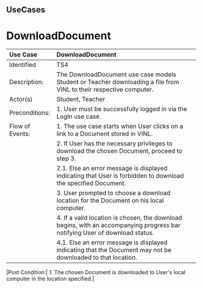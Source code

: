 ## UseCases ##


# DownloadDocument #


| Use Case | DownloadDocument |
|:---------|:-----------------|
|Identified | TS4              |
| Description: | The DownloadDocument use case models Student or Teacher downloading a file from VINL to their respective computer. |
|Actor(s)  | Student, Teacher |
|Preconditions: | 1. User must be successfully logged in via the LogIn use case. |
|Flow of Events: |1. The use case starts when User clicks on a link to a Document stored in VINL.|
|                |2. If User has the necessary privileges to download the chosen Document, proceed to step 3. |
|                |2.1. Else an error message is displayed indicating that User is forbidden to download the specified Document. |
|                |3. User prompted to choose a download location for the Document on his local computer. |
|                |4. If a valid location is chosen, the download begins, with an accompanying progress bar notifying User of download status. |
|                |4.1. Else an error message is displayed indicating that the Document may not be downloaded to that location.|

|Post Condition:| 1. The chosen Document is downloaded to User's local computer in the location specified.|